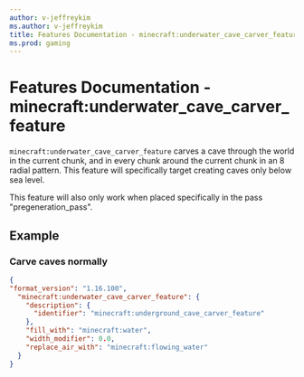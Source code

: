 ```yaml
---
author: v-jeffreykim
ms.author: v-jeffreykim
title: Features Documentation - minecraft:underwater_cave_carver_feature
ms.prod: gaming
---
```


# Features Documentation - minecraft:underwater_cave_carver_feature

`minecraft:underwater_cave_carver_feature` carves a cave through the world in the current chunk, and in every chunk around the current chunk in an 8 radial pattern. This feature will specifically target creating caves only below sea level.

This feature will also only work when placed specifically in the pass "pregeneration_pass".

## Example

### Carve caves normally

```json
{
"format_version": "1.16.100",
  "minecraft:underwater_cave_carver_feature": {
    "description": {
      "identifier": "minecraft:underground_cave_carver_feature"
    },
    "fill_with": "minecraft:water",
    "width_modifier": 0.0,
    "replace_air_with": "minecraft:flowing_water"
  }
}
```
